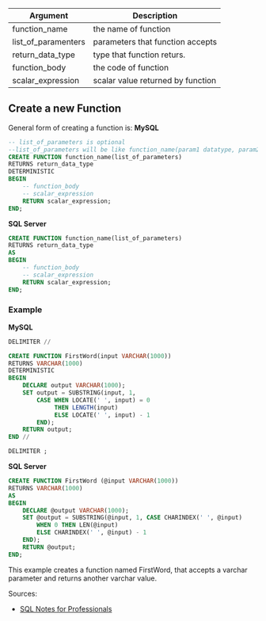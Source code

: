 | Argument            | Description                         |
|---------------------|-------------------------------------|
| function_name       | the name of function                |
| list_of_paramenters | parameters that function accepts    |
| return_data_type    | type that function returs.          |
| function_body       | the code of function                |
| scalar_expression   | scalar value returned by function   |

## Create a new Function
General form of creating a function is:
**MySQL**

```sql
-- list_of_parameters is optional
--list_of_parameters will be like function_name(param1 datatype, param2 datatype, ...)
CREATE FUNCTION function_name(list_of_parameters) 
RETURNS return_data_type
DETERMINISTIC
BEGIN
    -- function_body
    -- scalar_expression
    RETURN scalar_expression;
END;
```

**SQL Server**

```sql
CREATE FUNCTION function_name(list_of_parameters)
RETURNS return_data_type
AS
BEGIN
    -- function_body
    -- scalar_expression
    RETURN scalar_expression;
END;
```

### Example
**MySQL**
```sql
DELIMITER //

CREATE FUNCTION FirstWord(input VARCHAR(1000))
RETURNS VARCHAR(1000)
DETERMINISTIC
BEGIN
    DECLARE output VARCHAR(1000);
    SET output = SUBSTRING(input, 1, 
        CASE WHEN LOCATE(' ', input) = 0 
             THEN LENGTH(input) 
             ELSE LOCATE(' ', input) - 1 
        END);
    RETURN output;
END //

DELIMITER ;
```

**SQL Server**
```sql
CREATE FUNCTION FirstWord (@input VARCHAR(1000))
RETURNS VARCHAR(1000)
AS
BEGIN
    DECLARE @output VARCHAR(1000);
    SET @output = SUBSTRING(@input, 1, CASE CHARINDEX(' ', @input)
        WHEN 0 THEN LEN(@input)
        ELSE CHARINDEX(' ', @input) - 1
    END);
    RETURN @output;
END;

```

This example creates a function named FirstWord, that accepts a varchar parameter and returns another varchar
value.

Sources:
* [SQL Notes for Professionals](https://goalkicker.com/SQLBook)
